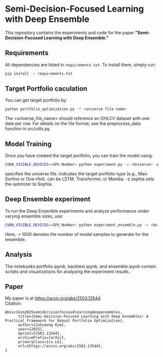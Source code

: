 # Semi-Decision-Focused Learning with Deep Ensemble

This repository contains the experiments and code for the paper **"Semi-Decision-Focused Learning with Deep Ensemble."**

## Requirements
All dependencies are listed in `requirements.txt`. To install them, simply run:
```bash
pip install -r requirements.txt
```

## Target Portfolio caculation
You can get target portfolio by:

```bash
python portfolio_optimization.py -f <universe file name>
```
The <universe_file_name> should reference an OHLCV dataset with one date per row. For details on the file format, see the preprocess_data function in src/utils.py.


## Model Training
Once you have created the target portfolio, you can train the model using:

```bash
CUDA_VISIBLE_DEVICES=<GPU Number> python experiment.py -u <Universe> -p <Portfolo> -o <Model> -z sophia
```
<Universe> specifies the universe file.
<Portfolio> indicates the target portfolio type (e.g., Max-Sortino or One-Hot).
<Model> can be LSTM, Transformer, or Mamba.
-z sophia sets the optimizer to Sophia.

## Deep Ensemble experiment
To run the Deep Ensemble experiments and analyze performance under varying ensemble sizes, use:

```bash
CUDA_VISIBLE_DEVICES=<GPU_Number> python experiment_ensemble.py -u <Universe> -p <Portfolio> -o <Model> -z sophia -r 1000
```
Here, -r 1000 denotes the number of model samples to generate for the ensemble.

## Analysis
The notebooks portfolio.ipynb, backtest.ipynb, and ensemble.ipynb contain scripts and visualizations for analyzing the experiment results.

## Paper
My paper is at https://arxiv.org/abs/2503.13544 <br>
Citation: <br>
```
@misc{kim2025semidecisionfocusedlearningdeepensembles,
      title={Semi-Decision-Focused Learning with Deep Ensembles: A Practical Framework for Robust Portfolio Optimization}, 
      author={Juhyeong Kim},
      year={2025},
      eprint={2503.13544},
      archivePrefix={arXiv},
      primaryClass={cs.LG},
      url={https://arxiv.org/abs/2503.13544}, 
}
```
